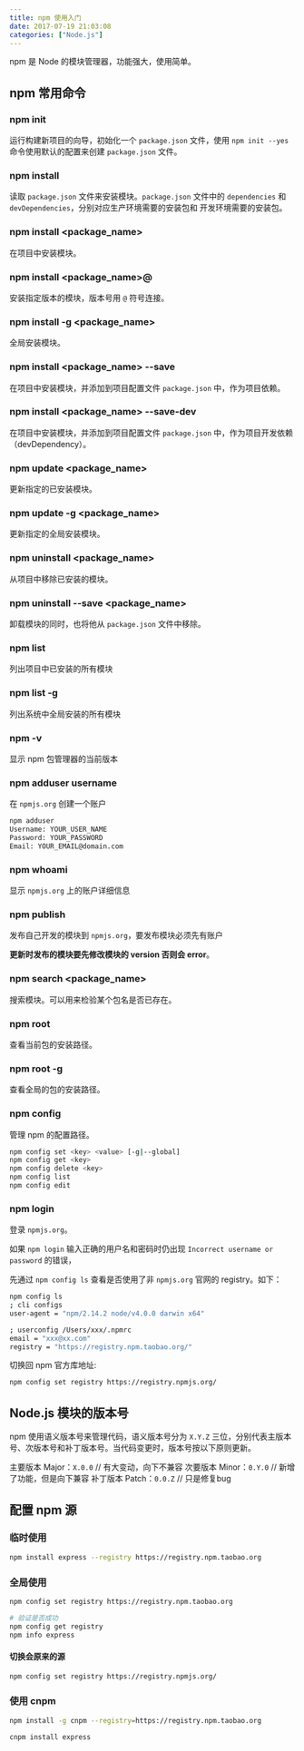 ```yaml
---
title: npm 使用入门
date: 2017-07-19 21:03:08
categories: ["Node.js"]
---
```


npm 是 Node 的模块管理器，功能强大，使用简单。

<!-- more -->

## npm 常用命令

### npm init
运行构建新项目的向导，初始化一个 `package.json` 文件，使用 `npm init --yes` 命令使用默认的配置来创建 `package.json` 文件。

### npm install
读取 `package.json` 文件来安装模块。`package.json` 文件中的 `dependencies` 和 `devDependencies`，分别对应生产环境需要的安装包和
开发环境需要的安装包。

### npm install <package_name>
在项目中安装模块。

### npm install <package_name>@<version>
安装指定版本的模块，版本号用 `@` 符号连接。

### npm install -g <package_name>
全局安装模块。

### npm install <package_name> --save
在项目中安装模块，并添加到项目配置文件 `package.json` 中，作为项目依赖。

### npm install <package_name> --save-dev
在项目中安装模块，并添加到项目配置文件 `package.json` 中，作为项目开发依赖（devDependency）。

### npm update <package_name>
更新指定的已安装模块。

### npm update -g <package_name>
更新指定的全局安装模块。

### npm uninstall <package_name>
从项目中移除已安装的模块。

### npm uninstall --save <package_name>
卸载模块的同时，也将他从 `package.json` 文件中移除。

### npm list
列出项目中已安装的所有模块

### npm list -g
列出系统中全局安装的所有模块

### npm -v
显示 npm 包管理器的当前版本

### npm adduser username
在 `npmjs.org` 创建一个账户
``` bash
npm adduser
Username: YOUR_USER_NAME
Password: YOUR_PASSWORD
Email: YOUR_EMAIL@domain.com
```
### npm whoami
显示 `npmjs.org` 上的账户详细信息

### npm publish
发布自己开发的模块到 `npmjs.org`，要发布模块必须先有账户

**更新时发布的模块要先修改模块的 version  否则会 error**。

### npm search <package_name>
搜索模块。可以用来检验某个包名是否已存在。

### npm root
查看当前包的安装路径。

### npm root -g
查看全局的包的安装路径。

### npm config
管理 npm 的配置路径。
``` bash
npm config set <key> <value> [-g|--global]
npm config get <key>
npm config delete <key>
npm config list
npm config edit
```

### npm login
登录 `npmjs.org`。

如果 `npm login` 输入正确的用户名和密码时仍出现 `Incorrect username or password` 的错误，

先通过 `npm config ls` 查看是否使用了非 `npmjs.org` 官网的 registry。如下：
```bash
npm config ls
; cli configs
user-agent = "npm/2.14.2 node/v4.0.0 darwin x64"

; userconfig /Users/xxx/.npmrc
email = "xxx@xx.com"
registry = "https://registry.npm.taobao.org/"
```

切换回 npm 官方库地址:
``` bash
npm config set registry https://registry.npmjs.org/
```

## Node.js 模块的版本号

npm 使用语义版本号来管理代码，语义版本号分为 `X.Y.Z` 三位，分别代表主版本号、次版本号和补丁版本号。当代码变更时，版本号按以下原则更新。

主要版本 Major：`X.0.0`  // 有大变动，向下不兼容
次要版本 Minor：`0.Y.0`  // 新增了功能，但是向下兼容
补丁版本 Patch：`0.0.Z`  // 只是修复bug

## 配置 npm 源

### 临时使用
``` bash
npm install express --registry https://registry.npm.taobao.org
```

### 全局使用
``` bash
npm config set registry https://registry.npm.taobao.org

# 验证是否成功
npm config get registry
npm info express
```
#### 切换会原来的源
```bash
npm config set registry https://registry.npmjs.org/
```

### 使用 cnpm
``` bash
npm install -g cnpm --registry=https://registry.npm.taobao.org

cnpm install express
```
